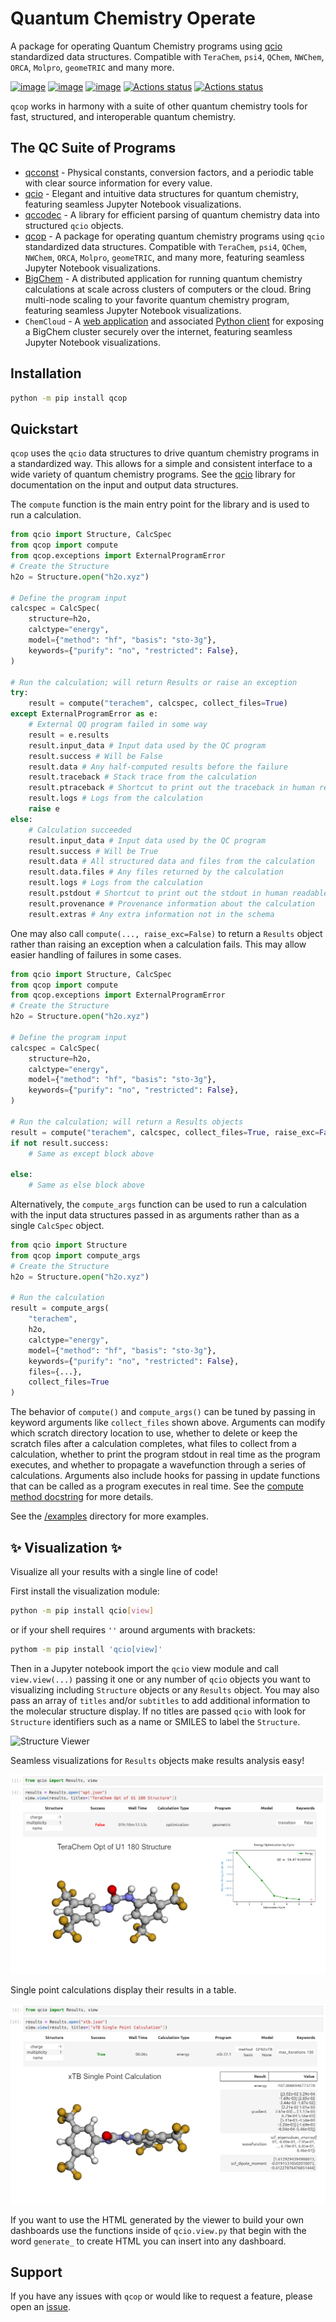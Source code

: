# Quantum Chemistry Operate

A package for operating Quantum Chemistry programs using [qcio](https://github.com/coltonbh/qcio) standardized data structures. Compatible with `TeraChem`, `psi4`, `QChem`, `NWChem`, `ORCA`, `Molpro`, `geomeTRIC` and many more.

[![image](https://img.shields.io/pypi/v/qcop.svg)](https://pypi.python.org/pypi/qcop)
[![image](https://img.shields.io/pypi/l/qcop.svg)](https://pypi.python.org/pypi/qcop)
[![image](https://img.shields.io/pypi/pyversions/qcop.svg)](https://pypi.python.org/pypi/qcop)
[![Actions status](https://github.com/coltonbh/qcop/workflows/Tests/badge.svg)](https://github.com/coltonbh/qcop/actions)
[![Actions status](https://github.com/coltonbh/qcop/workflows/Basic%20Code%20Quality/badge.svg)](https://github.com/coltonbh/qcop/actions)

`qcop` works in harmony with a suite of other quantum chemistry tools for fast, structured, and interoperable quantum chemistry.

## The QC Suite of Programs

- [qcconst](https://github.com/coltonbh/qcconst) - Physical constants, conversion factors, and a periodic table with clear source information for every value.
- [qcio](https://github.com/coltonbh/qcio) - Elegant and intuitive data structures for quantum chemistry, featuring seamless Jupyter Notebook visualizations.
- [qccodec](https://github.com/coltonbh/qccodec) - A library for efficient parsing of quantum chemistry data into structured `qcio` objects.
- [qcop](https://github.com/coltonbh/qcop) - A package for operating quantum chemistry programs using `qcio` standardized data structures. Compatible with `TeraChem`, `psi4`, `QChem`, `NWChem`, `ORCA`, `Molpro`, `geomeTRIC`, and many more, featuring seamless Jupyter Notebook visualizations.
- [BigChem](https://github.com/mtzgroup/bigchem) - A distributed application for running quantum chemistry calculations at scale across clusters of computers or the cloud. Bring multi-node scaling to your favorite quantum chemistry program, featuring seamless Jupyter Notebook visualizations.
- `ChemCloud` - A [web application](https://github.com/mtzgroup/chemcloud-server) and associated [Python client](https://github.com/mtzgroup/chemcloud-client) for exposing a BigChem cluster securely over the internet, featuring seamless Jupyter Notebook visualizations.

## Installation

```sh
python -m pip install qcop
```

## Quickstart

`qcop` uses the `qcio` data structures to drive quantum chemistry programs in a standardized way. This allows for a simple and consistent interface to a wide variety of quantum chemistry programs. See the [qcio](https://github.com/coltonbh/qcio) library for documentation on the input and output data structures.

The `compute` function is the main entry point for the library and is used to run a calculation.

```python
from qcio import Structure, CalcSpec
from qcop import compute
from qcop.exceptions import ExternalProgramError
# Create the Structure
h2o = Structure.open("h2o.xyz")

# Define the program input
calcspec = CalcSpec(
    structure=h2o,
    calctype="energy",
    model={"method": "hf", "basis": "sto-3g"},
    keywords={"purify": "no", "restricted": False},
)

# Run the calculation; will return Results or raise an exception
try:
    result = compute("terachem", calcspec, collect_files=True)
except ExternalProgramError as e:
    # External QQ program failed in some way
    result = e.results
    result.input_data # Input data used by the QC program
    result.success # Will be False
    result.data # Any half-computed results before the failure
    result.traceback # Stack trace from the calculation
    result.ptraceback # Shortcut to print out the traceback in human readable format
    result.logs # Logs from the calculation
    raise e
else:
    # Calculation succeeded
    result.input_data # Input data used by the QC program
    result.success # Will be True
    result.data # All structured data and files from the calculation
    result.data.files # Any files returned by the calculation
    result.logs # Logs from the calculation
    result.pstdout # Shortcut to print out the stdout in human readable format
    result.provenance # Provenance information about the calculation
    result.extras # Any extra information not in the schema

```

One may also call `compute(..., raise_exc=False)` to return a `Results` object rather than raising an exception when a calculation fails. This may allow easier handling of failures in some cases.

```python
from qcio import Structure, CalcSpec
from qcop import compute
from qcop.exceptions import ExternalProgramError
# Create the Structure
h2o = Structure.open("h2o.xyz")

# Define the program input
calcspec = CalcSpec(
    structure=h2o,
    calctype="energy",
    model={"method": "hf", "basis": "sto-3g"},
    keywords={"purify": "no", "restricted": False},
)

# Run the calculation; will return a Results objects
result = compute("terachem", calcspec, collect_files=True, raise_exc=False)
if not result.success:
    # Same as except block above

else:
    # Same as else block above

```

Alternatively, the `compute_args` function can be used to run a calculation with the input data structures passed in as arguments rather than as a single `CalcSpec` object.

```python
from qcio import Structure
from qcop import compute_args
# Create the Structure
h2o = Structure.open("h2o.xyz")

# Run the calculation
result = compute_args(
    "terachem",
    h2o,
    calctype="energy",
    model={"method": "hf", "basis": "sto-3g"},
    keywords={"purify": "no", "restricted": False},
    files={...},
    collect_files=True
)
```

The behavior of `compute()` and `compute_args()` can be tuned by passing in keyword arguments like `collect_files` shown above. Arguments can modify which scratch directory location to use, whether to delete or keep the scratch files after a calculation completes, what files to collect from a calculation, whether to print the program stdout in real time as the program executes, and whether to propagate a wavefunction through a series of calculations. Arguments also include hooks for passing in update functions that can be called as a program executes in real time. See the [compute method docstring](https://github.com/coltonbh/qcop/blob/83868df51d241ffae3497981dfc3c72235319c6e/qcop/adapters/base.py#L57-L123) for more details.

See the [/examples](https://github.com/coltonbh/qcop/tree/master/examples) directory for more examples.

## ✨ Visualization ✨

Visualize all your results with a single line of code!

First install the visualization module:

```sh
python -m pip install qcio[view]
```

or if your shell requires `''` around arguments with brackets:

```sh
pythom -m pip install 'qcio[view]'
```

Then in a Jupyter notebook import the `qcio` view module and call `view.view(...)` passing it one or any number of `qcio` objects you want to visualizing including `Structure` objects or any `Results` object. You may also pass an array of `titles` and/or `subtitles` to add additional information to the molecular structure display. If no titles are passed `qcio` with look for `Structure` identifiers such as a name or SMILES to label the `Structure`.

![Structure Viewer](https://public.coltonhicks.com/assets/qcio/structure_viewer.png)

Seamless visualizations for `Results` objects make results analysis easy!

![Optimization Viewer](./docs/assets/optimization_viewer.png)

Single point calculations display their results in a table.

![Single Point Viewer](./docs/assets/single_point_viewer.png)

If you want to use the HTML generated by the viewer to build your own dashboards use the functions inside of `qcio.view.py` that begin with the word `generate_` to create HTML you can insert into any dashboard.

## Support

If you have any issues with `qcop` or would like to request a feature, please open an [issue](https://github.com/coltonbh/qcop/issues).
